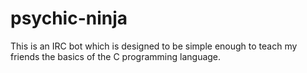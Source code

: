 # psychic-ninja
This is an IRC bot which is designed to be simple enough to teach my friends the basics of the C programming language.
